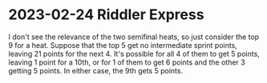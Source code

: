 2023-02-24 Riddler Express
==========================
I don't see the relevance of the two semifinal heats, so just consider
the top 9 for a heat.  Suppose that the top 5 get no intermediate sprint
points, leaving 21 points for the next 4.  It's possible for all 4 of them
to get 5 points, leaving 1 point for a 10th, or for 1 of them to get 6
points and the other 3 getting 5 points.  In either case, the 9th gets
5 points.
